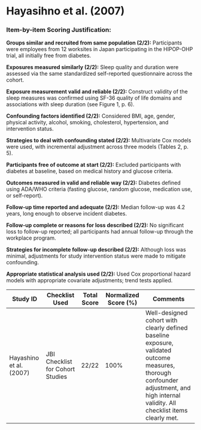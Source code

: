 # Hayasihno et al. (2007)

### Item-by-item Scoring Justification:

**Groups similar and recruited from same population (2/2):** Participants were employees from 12 worksites in Japan participating in the HIPOP-OHP trial, all initially free from diabetes.

**Exposures measured similarly (2/2):** Sleep quality and duration were assessed via the same standardized self-reported questionnaire across the cohort.

**Exposure measurement valid and reliable (2/2):** Construct validity of the sleep measures was confirmed using SF-36 quality of life domains and associations with sleep duration (see Figure 1, p. 6).

**Confounding factors identified (2/2):** Considered BMI, age, gender, physical activity, alcohol, smoking, cholesterol, hypertension, and intervention status.

**Strategies to deal with confounding stated (2/2):** Multivariate Cox models were used, with incremental adjustment across three models (Tables 2, p. 5).

**Participants free of outcome at start (2/2):** Excluded participants with diabetes at baseline, based on medical history and glucose criteria.

**Outcomes measured in valid and reliable way (2/2):** Diabetes defined using ADA/WHO criteria (fasting glucose, random glucose, medication use, or self-report).

**Follow-up time reported and adequate (2/2):** Median follow-up was 4.2 years, long enough to observe incident diabetes.

**Follow-up complete or reasons for loss described (2/2):** No significant loss to follow-up reported; all participants had annual follow-up through the workplace program.

**Strategies for incomplete follow-up described (2/2):** Although loss was minimal, adjustments for study intervention status were made to mitigate confounding.

**Appropriate statistical analysis used (2/2):** Used Cox proportional hazard models with appropriate covariate adjustments; trend tests applied.

| Study ID | Checklist Used | Total Score | Normalized Score (%) | Comments |
| --- | --- | --- | --- | --- |
| Hayashino et al. (2007) | JBI Checklist for Cohort Studies | 22/22 | 100% | Well-designed cohort with clearly defined baseline exposure, validated outcome measures, thorough confounder adjustment, and high internal validity. All checklist items clearly met. |

